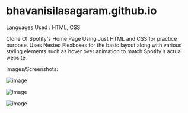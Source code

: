 # bhavanisilasagaram.github.io
Languages Used : HTML, CSS

Clone Of Spotify's Home Page Using Just HTML and CSS for practice purpose. Uses Nested Flexboxes for the basic layout along with various styling elements such as hover over animation to match Spotify's actual website.

Images/Screenshots:

![image](https://user-images.githubusercontent.com/72238616/214455583-07faf7f0-93f5-44d4-822f-a83886e82c86.png)

![image](https://user-images.githubusercontent.com/72238616/214455817-7323def1-6f32-4f81-89ad-b8c5707758d3.png)

![image](https://user-images.githubusercontent.com/72238616/214455675-47f6aa57-da9a-47fb-9b9b-c10222f4fbd6.png)

